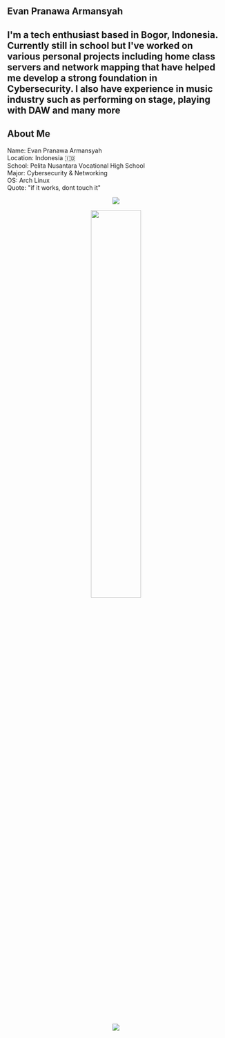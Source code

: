 
## Evan Pranawa Armansyah

I'm a tech enthusiast based in Bogor, Indonesia. 
Currently still in school but I've worked on various personal projects including home class servers 
and network mapping that have helped me develop a strong foundation in 
Cybersecurity. I also have experience in music industry such as performing on stage, playing with DAW and many more</p>
---

## About Me
Name: Evan Pranawa Armansyah<br>
Location: Indonesia 🇮🇩  <br>
School: Pelita Nusantara Vocational High School  <br>
Major: Cybersecurity & Networking<br>
OS: Arch Linux<br>
Quote: "if it works, dont touch it"<br>

<p align="center"> 
  <img src="https://skillicons.dev/icons?i=html,css,js,vscode,git,github,arch" /> 
</p>

<p align="center"> 
  <img src="https://github-readme-streak-stats.herokuapp.com/?user=Evan52436&theme=tokyonight&hide_border=true&background=0d1117" width="48%"> 
</p>

<p align="center"> 
  <img src="https://github-profile-trophy.vercel.app/?username=Evan52436&theme=onedark&no-frame=true&row=1&column=6" /> 
</p>

<p align="center"> 
  <img src="https://github-readme-stats.vercel.app/api/top-langs/?username=Evan52436


